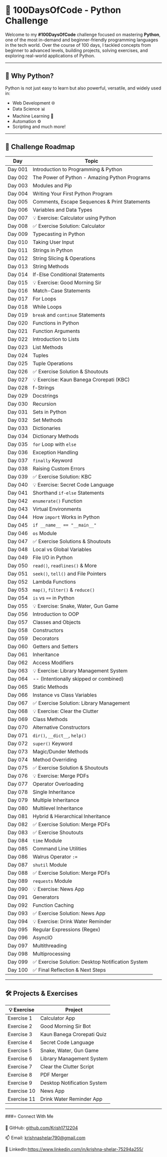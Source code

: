 # 🐍 100DaysOfCode - Python Challenge

Welcome to my **#100DaysOfCode** challenge focused on mastering **Python**, one of the most in-demand and beginner-friendly programming languages in the tech world. Over the course of 100 days, I tackled concepts from beginner to advanced levels, building projects, solving exercises, and exploring real-world applications of Python.

---

## 🚀 Why Python?
Python is not just easy to learn but also powerful, versatile, and widely used in:
- Web Development 🌐
- Data Science 📊
- Machine Learning 🤖
- Automation ⚙️
- Scripting and much more!

---

## 📅 Challenge Roadmap

| Day | Topic |
|-----|-------|
| Day 001 | Introduction to Programming & Python |
| Day 002 | The Power of Python - Amazing Python Programs |
| Day 003 | Modules and Pip |
| Day 004 | Writing Your First Python Program |
| Day 005 | Comments, Escape Sequences & Print Statements |
| Day 006 | Variables and Data Types |
| Day 007 | 💡 Exercise: Calculator using Python |
| Day 008 | ✅ Exercise Solution: Calculator |
| Day 009 | Typecasting in Python |
| Day 010 | Taking User Input |
| Day 011 | Strings in Python |
| Day 012 | String Slicing & Operations |
| Day 013 | String Methods |
| Day 014 | If-Else Conditional Statements |
| Day 015 | 💡 Exercise: Good Morning Sir |
| Day 016 | Match-Case Statements |
| Day 017 | For Loops |
| Day 018 | While Loops |
| Day 019 | `break` and `continue` Statements |
| Day 020 | Functions in Python |
| Day 021 | Function Arguments |
| Day 022 | Introduction to Lists |
| Day 023 | List Methods |
| Day 024 | Tuples |
| Day 025 | Tuple Operations |
| Day 026 | ✅ Exercise Solution & Shoutouts |
| Day 027 | 💡 Exercise: Kaun Banega Crorepati (KBC) |
| Day 028 | f-Strings |
| Day 029 | Docstrings |
| Day 030 | Recursion |
| Day 031 | Sets in Python |
| Day 032 | Set Methods |
| Day 033 | Dictionaries |
| Day 034 | Dictionary Methods |
| Day 035 | `for` Loop with `else` |
| Day 036 | Exception Handling |
| Day 037 | `finally` Keyword |
| Day 038 | Raising Custom Errors |
| Day 039 | ✅ Exercise Solution: KBC |
| Day 040 | 💡 Exercise: Secret Code Language |
| Day 041 | Shorthand `if-else` Statements |
| Day 042 | `enumerate()` Function |
| Day 043 | Virtual Environments |
| Day 044 | How `import` Works in Python |
| Day 045 | `if __name__ == "__main__"` |
| Day 046 | `os` Module |
| Day 047 | ✅ Exercise Solutions & Shoutouts |
| Day 048 | Local vs Global Variables |
| Day 049 | File I/O in Python |
| Day 050 | `read()`, `readlines()` & More |
| Day 051 | `seek()`, `tell()` and File Pointers |
| Day 052 | Lambda Functions |
| Day 053 | `map()`, `filter()` & `reduce()` |
| Day 054 | `is` vs `==` in Python |
| Day 055 | 💡 Exercise: Snake, Water, Gun Game |
| Day 056 | Introduction to OOP |
| Day 057 | Classes and Objects |
| Day 058 | Constructors |
| Day 059 | Decorators |
| Day 060 | Getters and Setters |
| Day 061 | Inheritance |
| Day 062 | Access Modifiers |
| Day 063 | 💡 Exercise: Library Management System |
| Day 064 | -- (Intentionally skipped or combined) |
| Day 065 | Static Methods |
| Day 066 | Instance vs Class Variables |
| Day 067 | ✅ Exercise Solution: Library Management |
| Day 068 | 💡 Exercise: Clear the Clutter |
| Day 069 | Class Methods |
| Day 070 | Alternative Constructors |
| Day 071 | `dir()`, `__dict__`, `help()` |
| Day 072 | `super()` Keyword |
| Day 073 | Magic/Dunder Methods |
| Day 074 | Method Overriding |
| Day 075 | ✅ Exercise Solution & Shoutouts |
| Day 076 | 💡 Exercise: Merge PDFs |
| Day 077 | Operator Overloading |
| Day 078 | Single Inheritance |
| Day 079 | Multiple Inheritance |
| Day 080 | Multilevel Inheritance |
| Day 081 | Hybrid & Hierarchical Inheritance |
| Day 082 | ✅ Exercise Solution: Merge PDFs |
| Day 083 | ✅ Exercise Shoutouts |
| Day 084 | `time` Module |
| Day 085 | Command Line Utilities |
| Day 086 | Walrus Operator `:=` |
| Day 087 | `shutil` Module |
| Day 088 | ✅ Exercise Solution: Merge PDFs |
| Day 089 | `requests` Module |
| Day 090 | 💡 Exercise: News App |
| Day 091 | Generators |
| Day 092 | Function Caching |
| Day 093 | ✅ Exercise Solution: News App |
| Day 094 | 💡 Exercise: Drink Water Reminder |
| Day 095 | Regular Expressions (Regex) |
| Day 096 | AsyncIO |
| Day 097 | Multithreading |
| Day 098 | Multiprocessing |
| Day 099 | ✅ Exercise Solution: Desktop Notification System |
| Day 100 | ✅ Final Reflection & Next Steps |

---

## 🛠️ Projects & Exercises

| 💡 Exercise | Project |
|-------------|---------|
| Exercise 1 | Calculator App |
| Exercise 2 | Good Morning Sir Bot |
| Exercise 3 | Kaun Banega Crorepati Quiz |
| Exercise 4 | Secret Code Language |
| Exercise 5 | Snake, Water, Gun Game |
| Exercise 6 | Library Management System |
| Exercise 7 | Clear the Clutter Script |
| Exercise 8 | PDF Merger |
| Exercise 9 | Desktop Notification System |
| Exercise 10 | News App |
| Exercise 11 | Drink Water Reminder App |

---

###⭐ Connect With Me

🔗 GitHub: [github.com/Krish1712204](https://github.com/Krish1712204)

📫 Email: krishnashelar790@gmail.com

💼 LinkedIn:https://www.linkedin.com/in/krishna-shelar-75294a255/
